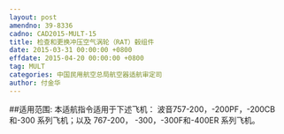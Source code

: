 ```yaml
---
layout: post
amendno: 39-8336
cadno: CAD2015-MULT-15
title: 检查和更换冲压空气涡轮（RAT）毂组件
date: 2015-03-31 00:00:00 +0800
effdate: 2015-04-20 00:00:00 +0800
tag: MULT
categories: 中国民用航空总局航空器适航审定司
author: 付金华
---
```


##适用范围:
本适航指令适用于下述飞机：
波音757-200，-200PF，-200CB和-300 系列飞机；以及 767-200， -300，-300F和-400ER 系列飞机。

